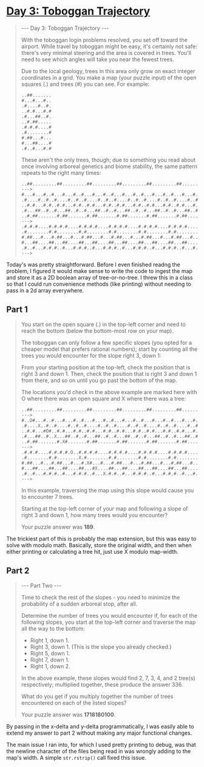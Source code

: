 # [Day 3: Toboggan Trajectory](https://adventofcode.com/2020/day/3)
> --- Day 3: Toboggan Trajectory ---
>
> With the toboggan login problems resolved, you set off toward the airport. While travel by toboggan might be easy, it's certainly not safe: there's very minimal steering and the area is covered in trees. You'll need to see which angles will take you near the fewest trees.
>
> Due to the local geology, trees in this area only grow on exact integer coordinates in a grid. You make a map (your puzzle input) of the open squares (.) and trees (#) you can see. For example:
>```
> ..##.......
> #...#...#..
> .#....#..#.
> ..#.#...#.#
> .#...##..#.
> ..#.##.....
> .#.#.#....#
> .#........#
> #.##...#...
> #...##....#
> .#..#...#.#
>```
> These aren't the only trees, though; due to something you read about once involving arboreal genetics and biome stability, the same pattern repeats to the right many times:
>```
> ..##.........##.........##.........##.........##.........##.......  --->
> #...#...#..#...#...#..#...#...#..#...#...#..#...#...#..#...#...#..
> .#....#..#..#....#..#..#....#..#..#....#..#..#....#..#..#....#..#.
> ..#.#...#.#..#.#...#.#..#.#...#.#..#.#...#.#..#.#...#.#..#.#...#.#
> .#...##..#..#...##..#..#...##..#..#...##..#..#...##..#..#...##..#.
> ..#.##.......#.##.......#.##.......#.##.......#.##.......#.##.....  --->
> .#.#.#....#.#.#.#....#.#.#.#....#.#.#.#....#.#.#.#....#.#.#.#....#
> .#........#.#........#.#........#.#........#.#........#.#........#
> #.##...#...#.##...#...#.##...#...#.##...#...#.##...#...#.##...#...
> #...##....##...##....##...##....##...##....##...##....##...##....#
> .#..#...#.#.#..#...#.#.#..#...#.#.#..#...#.#.#..#...#.#.#..#...#.#  --->
>```

Today's was pretty straightforward. Before I even finished readng the problem, I figured it would make sense to write the code to ingest the map and store it as a 2D boolean array of tree-or-no-tree. I threw this in a class so that I could run convenience methods (like printing) without needing to pass in a 2d array everywhere.

## Part 1
> You start on the open square (.) in the top-left corner and need to reach the bottom (below the bottom-most row on your map).
>
> The toboggan can only follow a few specific slopes (you opted for a cheaper model that prefers rational numbers); start by counting all the trees you would encounter for the slope right 3, down 1:
>
> From your starting position at the top-left, check the position that is right 3 and down 1. Then, check the position that is right 3 and down 1 from there, and so on until you go past the bottom of the map.
>
> The locations you'd check in the above example are marked here with O where there was an open square and X where there was a tree:
>```
> ..##.........##.........##.........##.........##.........##.......  --->
> #..O#...#..#...#...#..#...#...#..#...#...#..#...#...#..#...#...#..
> .#....X..#..#....#..#..#....#..#..#....#..#..#....#..#..#....#..#.
> ..#.#...#O#..#.#...#.#..#.#...#.#..#.#...#.#..#.#...#.#..#.#...#.#
> .#...##..#..X...##..#..#...##..#..#...##..#..#...##..#..#...##..#.
> ..#.##.......#.X#.......#.##.......#.##.......#.##.......#.##.....  --->
> .#.#.#....#.#.#.#.O..#.#.#.#....#.#.#.#....#.#.#.#....#.#.#.#....#
> .#........#.#........X.#........#.#........#.#........#.#........#
> #.##...#...#.##...#...#.X#...#...#.##...#...#.##...#...#.##...#...
> #...##....##...##....##...#X....##...##....##...##....##...##....#
> .#..#...#.#.#..#...#.#.#..#...X.#.#..#...#.#.#..#...#.#.#..#...#.#  --->
>```
> In this example, traversing the map using this slope would cause you to encounter 7 trees.
>
> Starting at the top-left corner of your map and following a slope of right 3 and down 1, how many trees would you encounter?
>
> Your puzzle answer was **189**.

The trickiest part of this is probably the map extension, but this was easy to solve with modulo math. Basically, store the original width, and then when either printing or calculating a tree hit, just use X modulo map-width.

## Part 2
> --- Part Two ---
>
> Time to check the rest of the slopes - you need to minimize the probability of a sudden arboreal stop, after all.
>
> Determine the number of trees you would encounter if, for each of the following slopes, you start at the top-left corner and traverse the map all the way to the bottom:
>
>- Right 1, down 1.
>- Right 3, down 1. (This is the slope you already checked.)
>- Right 5, down 1.
>- Right 7, down 1.
>- Right 1, down 2.
>
> In the above example, these slopes would find 2, 7, 3, 4, and 2 tree(s) respectively; multiplied together, these produce the answer 336.
>
> What do you get if you multiply together the number of trees encountered on each of the listed slopes?
>
> Your puzzle answer was **1718180100**.

By passing in the x-delta and y-delta programmatically, I was easily able to extend my answer to part 2 without making any major functional changes.

The main issue I ran into, for which I used pretty printing to debug, was that the newline character of the files being read in was wrongly adding to the map's width. A simple `str.rstrip()` call fixed this issue.